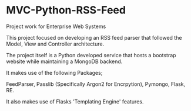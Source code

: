 # MVC-Python-RSS-Feed
Project work for Enterprise Web Systems

This project focused on developing an RSS feed parser that followed the Model, View and Controller architecture. 

The project itself is a Python developed service that hosts a bootstrap website while maintaining a MongoDB backend. 

It makes use of the following Packages;

FeedParser, Passlib (Specifically Argon2 for Encrpytion), Pymongo, Flask, RE. 

It also makes use of Flasks 'Templating Engine' features.
